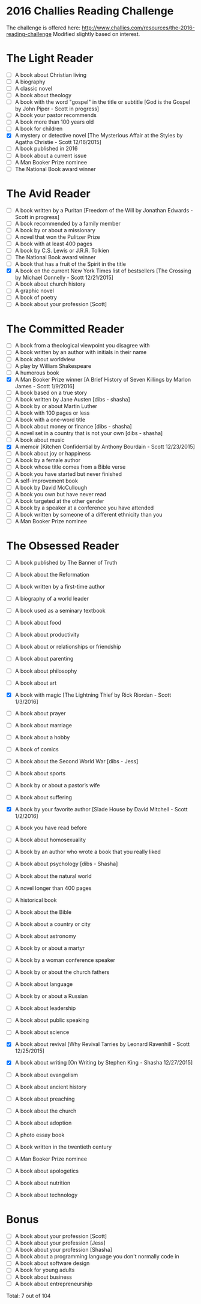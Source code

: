 # 2016 Challies Reading Challenge
The challenge is offered here: http://www.challies.com/resources/the-2016-reading-challenge
Modified slightly based on interest.

# The Light Reader
- [ ] A book about Christian living
- [ ] A biography
- [ ] A classic novel
- [ ] A book about theology
- [ ] A book with the word "gospel" in the title or subtitle [God is the Gospel by John Piper - Scott in progress]
- [ ] A book your pastor recommends
- [ ] A book more than 100 years old
- [ ] A book for children
- [x] A mystery or detective novel [The Mysterious Affair at the Styles by Agatha Christie - Scott 12/16/2015]
- [ ] A book published in 2016
- [ ] A book about a current issue
- [ ] A Man Booker Prize nominee
- [ ] The National Book award winner

# The Avid Reader
- [ ] A book written by a Puritan [Freedom of the Will by Jonathan Edwards - Scott in progress]
- [ ] A book recommended by a family member
- [ ] A book by or about a missionary
- [ ] A novel that won the Pulitzer Prize
- [ ] A book with at least 400 pages
- [ ] A book by C.S. Lewis or J.R.R. Tolkien
- [ ] The National Book award winner
- [ ] A book that has a fruit of the Spirit in the title
- [x] A book on the current New York Times list of bestsellers [The Crossing by Michael Connelly - Scott 12/21/2015]
- [ ] A book about church history
- [ ] A graphic novel
- [ ] A book of poetry
- [ ] A book about your profession [Scott]

# The Committed Reader
- [ ] A book from a theological viewpoint you disagree with
- [ ] A book written by an author with initials in their name
- [ ] A book about worldview
- [ ] A play by William Shakespeare
- [ ] A humorous book
- [x] A Man Booker Prize winner [A Brief History of Seven Killings by Marlon James - Scott 1/9/2016]
- [ ] A book based on a true story
- [ ] A book written by Jane Austen [dibs - shasha]
- [ ] A book by or about Martin Luther
- [ ] A book with 100 pages or less
- [ ] A book with a one-word title
- [ ] A book about money or finance [dibs - shasha]
- [ ] A novel set in a country that is not your own [dibs - shasha]
- [ ] A book about music
- [x] A memoir [Kitchen Confidential by Anthony Bourdain - Scott 12/23/2015]
- [ ] A book about joy or happiness
- [ ] A book by a female author
- [ ] A book whose title comes from a Bible verse
- [ ] A book you have started but never finished
- [ ] A self-improvement book
- [ ] A book by David McCullough
- [ ] A book you own but have never read
- [ ] A book targeted at the other gender
- [ ] A book by a speaker at a conference you have attended
- [ ] A book written by someone of a different ethnicity than you 
- [ ] A Man Booker Prize nominee

# The Obsessed Reader
- [ ] A book published by The Banner of Truth
- [ ] A book about the Reformation
- [ ] A book written by a first-time author
- [ ] A biography of a world leader
- [ ] A book used as a seminary textbook
- [ ] A book about food
- [ ] A book about productivity
- [ ] A book about or relationships or friendship
- [ ] A book about parenting
- [ ] A book about philosophy
- [ ] A book about art
- [x] A book with magic [The Lightning Thief by Rick Riordan - Scott 1/3/2016]
- [ ] A book about prayer
- [ ] A book about marriage
- [ ] A book about a hobby
- [ ] A book of comics
- [ ] A book about the Second World War [dibs - Jess]
- [ ] A book about sports
- [ ] A book by or about a pastor’s wife
- [ ] A book about suffering
- [x] A book by your favorite author [Slade House by David Mitchell - Scott 1/2/2016]
- [ ] A book you have read before
- [ ] A book about homosexuality
- [ ] A book by an author who wrote a book that you really liked
- [ ] A book about psychology [dibs - Shasha]
- [ ] A book about the natural world
- [ ] A novel longer than 400 pages
- [ ] A historical book
- [ ] A book about the Bible
- [ ] A book about a country or city
- [ ] A book about astronomy
- [ ] A book by or about a martyr
- [ ] A book by a woman conference speaker
- [ ] A book by or about the church fathers
- [ ] A book about language
- [ ] A book by or about a Russian
- [ ] A book about leadership
- [ ] A book about public speaking
- [ ] A book about science
- [x] A book about revival [Why Revival Tarries by Leonard Ravenhill - Scott 12/25/2015]
- [x] A book about writing [On Writing by Stephen King - Shasha 12/27/2015]
- [ ] A book about evangelism
- [ ] A book about ancient history
- [ ] A book about preaching
- [ ] A book about the church
- [ ] A book about adoption
- [ ] A photo essay book
- [ ] A book written in the twentieth century
- [ ] A Man Booker Prize nominee
- [ ] A book about apologetics
- [ ] A book about nutrition
- [ ] A book about technology


Bonus
=========
- [ ] A book about your profession [Scott]
- [ ] A book about your profession [Jess]
- [ ] A book about your profession [Shasha]
- [ ] A book about a programming language you don't normally code in
- [ ] A book about software design
- [ ] A book for young adults
- [ ] A book about business
- [ ] A book about entrepreneurship

Total: 7 out of 104
